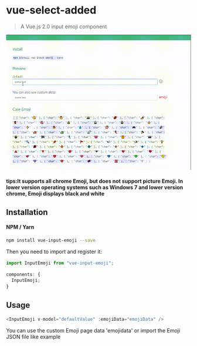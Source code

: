 # vue-select-added

> A Vue.js 2.0 input emoji component

<p align="center">
  <img src="emojitest.gif" width="750" alt="test"/>
</p>

<h4>
tips:It supports all chrome Emoji, but does not support picture Emoji. In lower version operating systems such as Windows 7 and lower version chrome, Emoji displays black and white
</h4>

## Installation

#### NPM / Yarn

```bash
npm install vue-input-emoji --save
```

Then you need to import and register it:

```js
import InputEmoji from "vue-input-emoji";
```

```js
components: {
  InputEmoji;
}
```

## Usage

```js
<InputEmoji v-model="defaultValue" :emojiData="emojiData" />
```
You can use the custom Emoji page data 'emojidata' or import the Emoji JSON file like example

